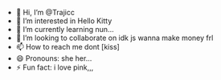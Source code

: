- 👋 Hi, I’m @Trajicc
- 👀 I’m interested in Hello Kitty
- 🌱 I’m currently learning nun...
- 💞️ I’m looking to collaborate on idk js wanna make money frl
- 📫 How to reach me dont [kiss]
- 😄 Pronouns: she her...
- ⚡ Fun fact: i love pink,,,
<!---
Trajicc/Trajicc is a ✨ special ✨ repository because its `README.md` (this file) appears on your GitHub profile.
You can click the Preview link to take a look at your changes.
--->
